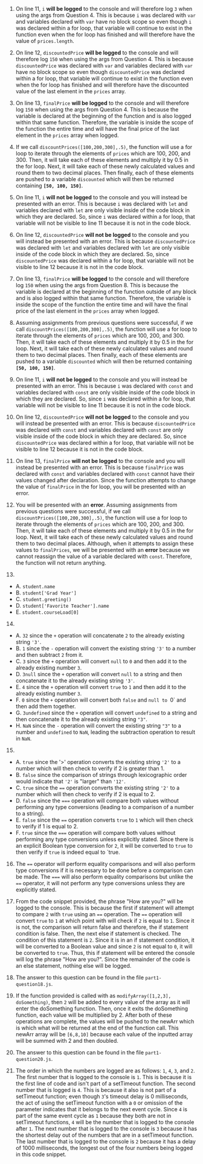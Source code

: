 1. On line 11, `i` **will be logged** to the console and will therefore log `3` when using the args from Question 4. This is because `i` was declared with `var` and variables declared with `var` have no block scope so even though `i` was declared within a for loop, that variable will continue to exist in the function even when the for loop has finished and will therefore have the value of `prices.length`.

2. On line 12, `discountedPrice` **will be logged** to the console and will therefore log `150` when using the args from Question 4. This is because `discountedPrice` was declared with `var` and variables declared with `var` have no block scope so even though `discountedPrice` was declared within a for loop, that variable will continue to exist in the function even when the for loop has finished and will therefore have the discounted value of the last element in the `prices` array.

3. On line 13, `finalPrice` **will be logged** to the console and will therefore log `150` when using the args from Question 4. This is because the variable is declared at the beginning of the function and is also logged within that same function. Therefore, the variable is inside the scope of the function the entire time and will have the final price of the last element in the `prices` array when logged.

4. If we call `discountPrices([100,200,300],.5)`, the function will use a for loop to iterate through the elements of `prices` which are 100, 200, and 300. Then, it will take each of these elements and multiply it by 0.5 in the for loop. Next, it will take each of these newly calculated values and round them to two decimal places. Then finally, each of these elements are pushed to a variable `discounted` which will then be returned containing **`[50, 100, 150]`**.

5. On line 11, `i` **will not be logged** to the console and you will instead be presented with an error. This is because `i` was declared with `let` and variables declared with `let` are only visible inside of the code block in which they are declared. So, since `i` was declared within a for loop, that variable will not be visible to line 11 because it is not in the code block.

6. On line 12, `discountedPrice` **will not be logged** to the console and you will instead be presented with an error. This is because `discountedPrice` was declared with `let` and variables declared with `let` are only visible inside of the code block in which they are declared. So, since `discountedPrice` was declared within a for loop, that variable will not be visible to line 12 because it is not in the code block.

7. On line 13, `finalPrice` **will be logged** to the console and will therefore log `150` when using the args from Question 8. This is because the variable is declared at the beginning of the function outside of any block and is also logged within that same function. Therefore, the variable is inside the scope of the function the entire time and will have the final price of the last element in the `prices` array when logged.

8. Assuming assignments from previous questions were successful, if we call `discountPrices([100,200,300],.5)`, the function will use a for loop to iterate through the elements of `prices` which are 100, 200, and 300. Then, it will take each of these elements and multiply it by 0.5 in the for loop. Next, it will take each of these newly calculated values and round them to two decimal places. Then finally, each of these elements are pushed to a variable `discounted` which will then be returned containing **`[50, 100, 150]`**.

9. On line 11, `i` **will not be logged** to the console and you will instead be presented with an error. This is because `i` was declared with `const` and variables declared with `const` are only visible inside of the code block in which they are declared. So, since `i` was declared within a for loop, that variable will not be visible to line 11 because it is not in the code block.

10. On line 12, `discountedPrice` **will not be logged** to the console and you will instead be presented with an error. This is because `discountedPrice` was declared with `const` and variables declared with `const` are only visible inside of the code block in which they are declared. So, since `discountedPrice` was declared within a for loop, that variable will not be visible to line 12 because it is not in the code block.

11. On line 13, `finalPrice` **will not be logged** to the console and you will instead be presented with an error. This is because `finalPrice` was declared with `const` and variables declared with `const` cannot have their values changed after declaration. Since the function attempts to change the value of `finalPrice` in the for loop, you will be presented with an error.

12. You will be presented with an **error**. Assuming assignments from previous questions were successful, if we call `discountPrices([100,200,300],.5)`, the function will use a for loop to iterate through the elements of `prices` which are 100, 200, and 300. Then, it will take each of these elements and multiply it by 0.5 in the for loop. Next, it will take each of these newly calculated values and round them to two decimal places. Although, when it attempts to assign these values to `finalPrices`, we will be presented with an **error** because we cannot reassign the value of a variable declared with `const`. Therefore, the function will not return anything.

13. 
  - A. `student.name`
  - B. `student['Grad Year']`
  - C. `student.greeting()`
  - D. `student['Favorite Teacher'].name`
  - E. `student.courseLoad[0]`

14.
  - A. `32` since the `+` operation will concatenate `2` to the already existing string `'3'`.
  - B. `1` since the `-` operation will convert the existing string `'3'` to a number and then subtract `2` from it.
  - C. `3` since the `+` operation will convert `null` to `0` and then add it to the already existing number `3`.
  - D. `3null` since the `+` operation will convert `null` to a string and then concatenate it to the already existing string `'3'`.
  - E. `4` since the `+` operation will convert `true` to `1` and then add it to the already existing number `3`.
  - F. `0` since the `+` operation will convert both `false` and `null to `0` and then add them together.
  - G. `3undefined` since the `+` operation will convert `undefined` to a string and then concatenate it to the already existing string `"3"`.
  - H. `NaN` since the `-` operation will convert the existing string `"3"` to a number and `undefined` to `NaN`, leading the subtraction operation to result in `NaN`.
  
15.
  - A. `true` since the '>' operation converts the existing string `'2'` to a number which will then check to verify if 2 is greater than 1.
  - B. `false` since the comparison of strings through lexicographic order would indicate that `'2'` is "larger" than `'12'`.
  - C. `true` since the `==` operation converts the existing string `'2'` to a number which will then check to verify if 2 is equal to 2.
  - D. `false` since the `===` operation will compare both values without performing any type conversions (leading to a comparison of a number to a string).
  - E. `false` since the `==` operation converts `true` to `1` which will then check to verify if 1 is equal to 2.
  - F. `true` since the `===` operation will compare both values without performing any type conversions unless explicitly stated. Since there is an explicit Boolean type conversion for `2`, it will be converted to `true` to then verify if `true` is indeed equal to `true.
  
16. The `==` operator will perform equality comparisons and will also perform type conversions if it is necessary to be done before a comparison can be made. The `===` will also perform equality comparisons but unlike the `==` operator, it will not perform any type conversions unless they are explicitly stated.

17. From the code snippet provided, the phrase "How are you?" will be logged to the console. This is because the first if statement will attempt to compare `2` with `true` using an `==` operation. The `==` operation will convert `true` to `1` at which point with will check if `2` is equal to `1`. Since it is not, the comparison will return false and therefore, the if statement condition is false. Then, the next else if statement is checked. The condition of this statement is `2`. Since it is in an if statement condition, it will be converted to a Boolean value and since `2` is not equal to `0`, it will be converted to `true`. Thus, this if statement will be entered the console will log the phrase "How are you?". Since the remainder of the code is an else statement, nothing else will be logged.

18. The answer to this question can be found in the file `part1-question18.js`.

19. If the function provided is called with as `modifyArray([1,2,3], doSomething)`, then `2` will be added to every value of the array as it will enter the doSomething function. Then, once it exits the doSomething function, each value will be multiplied by 2. After both of these operations are complete, the values will be pushed to the newArr which is which what will be returned at the end of the function call. This newArr array will be `[6,8,10]` because each value of the inputted array will be summed with 2 and then doubled.

20. The answer to this question can be found in the file `part1-question20.js`.

21. The order in which the numbers are logged are as follows: `1`, `4`, `3`, and `2`. The first number that is logged to the console is `1`. This is because it is the first line of code and isn't part of a setTimeout function. The second number that is logged is `4`. This is because it also is not part of a setTimeout function; even though `3`'s timeout delay is 0 milliseconds, the act of using the setTimeout function with a `0` or omission of the parameter indicates that it belongs to the next event cycle. Since `4` is part of the same event cycle as `1` because they both are not in setTimeout functions, `4` will be the number that is logged to the console after `1`. The next number that is logged to the console is `3` because it has the shortest delay out of the numbers that are in a setTimeout function. The last number that is logged to the console is `2` because it has a delay of 1000 milliseconds, the longest out of the four numbers being logged in this code snippet.
